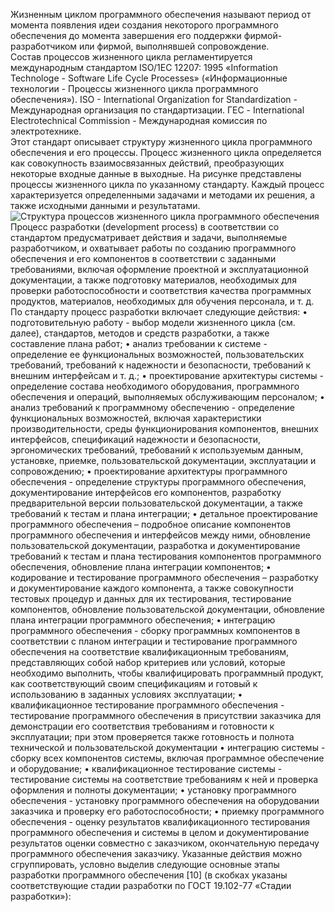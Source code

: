 Жизненным циклом программного обеспечения называют период от момента появления идеи создания некоторого программного обеспечения до момента завершения его поддержки фирмой-разработчиком или фирмой, выполнявшей сопровождение.  
Состав процессов жизненного цикла регламентируется международным стандартом ISO/1EC 12207: 1995 «Information Technologe - Software Life Cycle Processes» («Информационные технологии - Процессы жизненного цикла программного обеспечения»). ISO - International Organization for Standardization - Международная организация по стандартизации. ГЕС - International Electrotechnical Commission - Международная комиссия по электротехнике.  
Этот стандарт описывает структуру жизненного цикла программного обеспечения и его процессы. Процесс жизненного цикла определяется как совокупность взаимосвязанных действий, преобразующих некоторые входные данные в выходные. На рисунке представлены процессы жизненного цикла по указанному стандарту. Каждый процесс характеризуется определенными задачами и методами их решения, а также исходными данными и результатами.  
![Структура процессов жизненного цикла программного обеспечения](04_01.%20Структура%20процессов%20жизненного%20цикла%20программного%20обеспечения.png)  
Процесс разработки (development process) в соответствии со стандартом предусматривает действия и задачи, выполняемые разработчиком, и охватывает работы по созданию программного обеспечения и его компонентов в соответствии с заданными требованиями, включая оформление проектной и эксплуатационной документации, а также подготовку материалов, необходимых для проверки работоспособности и соответствия качества программных продуктов, материалов, необходимых для обучения персонала, и т. д.  
По стандарту процесс разработки включает следующие действия:
• подготовительную работу - выбор модели жизненного цикла (см. далее), стандартов,
методов и средств разработки, а также составление плана работ;
• анализ требовании к системе - определение ее функциональных возможностей,
пользовательских требований, требований к надежности и безопасности, требований к внешним
интерфейсам и т. д.;
• проектирование архитектуры системы - определение состава необходимого оборудования,
программного обеспечения и операций, выполняемых обслуживающим персоналом;
• анализ требований к программному обеспечению - определение функциональных
возможностей, включая характеристики производительности, среды функционирования
компонентов, внешних интерфейсов, спецификаций надежности и безопасности, эргономических
требований, требований к используемым данным, установке, приемке, пользовательской
документации, эксплуатации и сопровождению;
• проектирование архитектуры программного обеспечения - определение структуры
программного обеспечения, документирование интерфейсов его компонентов, разработку
предварительной версии пользовательской документации, а также требований к тестам и плана
интеграции;
• детальное проектирование программного обеспечения – подробное описание компонентов
программного обеспечения и интерфейсов между ними, обновление пользовательской
документации, разработка и документирование требований к тестам и плана тестирования
компонентов программного обеспечения, обновление плана интеграции компонентов;
• кодирование и тестирование программного обеспечения – разработку и документирование
каждого компонента, а также совокупности тестовых процедур и данных для их тестирования,
тестирование компонентов, обновление пользовательской документации, обновление плана
интеграции программного обеспечения;
• интеграцию программного обеспечения - сборку программных компонентов в соответствии с
планом интеграции и тестирование программного обеспечения на соответствие
квалификационным требованиям, представляющих собой набор критериев или условий, которые
необходимо выполнить, чтобы квалифицировать программный продукт, как соответствующий
своим спецификациям и готовый к использованию в заданных условиях эксплуатации;
• квалификационное тестирование программного обеспечения - тестирование программного
обеспечения в присутствии заказчика для демонстрации его соответствия требованиям и
готовности к эксплуатации; при этом проверяется также готовность и полнота технической и
пользовательской документации
• интеграцию системы - сборку всех компонентов системы, включая программное
обеспечение и оборудование;
• квалификационное тестирование системы - тестирование системы на соответствие
требованиям к ней и проверка оформления и полноты документации;
• установку программного обеспечения - установку программного обеспечения на
оборудовании заказчика и проверку его работоспособности;
• приемку программного обеспечения - оценку результатов квалификационного тестирования
программного обеспечения и системы в целом и документирование результатов оценки совместно
с заказчиком, окончательную передачу программного обеспечения заказчику.
Указанные действия можно сгруппировать, условно выделив следующие основные этапы
разработки программного обеспечения [10] (в скобках указаны соответствующие стадии
разработки по ГОСТ 19.102-77 «Стадии разработки»):